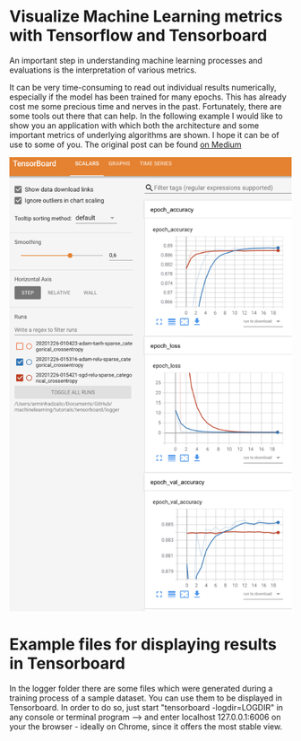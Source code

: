 # Visualize Machine Learning metrics with Tensorflow and Tensorboard

An important step in understanding machine learning processes and evaluations is the interpretation of various metrics.

It can be very time-consuming to read out individual results numerically, especially if the model has been trained for many epochs. 
This has already cost me some precious time and nerves in the past. Fortunately, there are some tools out there that can help. 
In the following example I would like to show you an application with which both the architecture and some important metrics of underlying algorithms are shown. 
I hope it can be of use to some of you.
The original post can be found [on Medium](https://ahadzalic.medium.com/visualize-machine-learning-metrics-with-tensorflow-and-tensorboard-6928db082830)

![example](https://github.com/hadze/machinelearning/blob/master/tutorials/tensorboard/doc/results.png)

# Example files for displaying results in Tensorboard

In the logger folder there are some files which were generated during a training process of a sample dataset. You can use them to be displayed in Tensorboard. In order to do so, just start "tensorboard -logdir=LOGDIR" in any console or terminal program –> and enter localhost 127.0.0.1:6006 on your the browser - ideally on Chrome, since it offers the most stable view.
